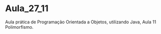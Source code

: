 # Aula_27_11
Aula prática de Programação Orientada a Objetos, utilizando Java, Aula 11 Polimorfismo.
